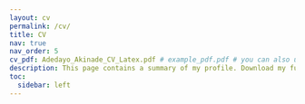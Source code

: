 ```yaml
---
layout: cv
permalink: /cv/
title: CV
nav: true
nav_order: 5
cv_pdf: Adedayo_Akinade_CV_Latex.pdf # example_pdf.pdf # you can also use external links here
description: This page contains a summary of my profile. Download my full CV from the link above. # This is a description of the page. You can modify it in '_pages/cv.md'. You can also change or remove the top pdf download button.
toc:
  sidebar: left
---
```

